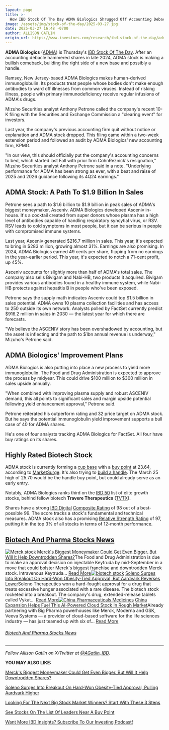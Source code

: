 ```yaml
---
layout: page
title: >-
  How IBD Stock Of The Day ADMA Biologics Shrugged Off Accounting Debacle For A Bullish Comeback
image: /assets/img/stock-of-the-day/2025-03-27.jpg
date: 2025-03-27 16:48 -0700
author: ALLISON GATLIN
origin_url: https://www.investors.com/research/ibd-stock-of-the-day/adma-stock-adma-biologics-accounting/
---
```







**ADMA Biologics** ([ADMA](https://research.investors.com/quote.aspx?symbol=ADMA)) is Thursday's [IBD Stock Of The Day](https://www.investors.com/research/ibd-stock-of-the-day/). After an accounting debacle hammered shares in late 2024, ADMA stock is making a bullish comeback, building the right side of a new base and possibly a handle.


Ramsey, New Jersey-based ADMA Biologics makes human-derived immunoglobulin. Its products treat people whose bodies don't make enough antibodies to ward off illnesses from common viruses. Instead of risking illness, people with primary immunodeficiency receive regular infusions of ADMA's drugs.




Mizuho Securities analyst Anthony Petrone called the company's recent 10-K filing with the Securities and Exchange Commission a "clearing event" for investors.


Last year, the company's previous accounting firm quit without notice or explanation and ADMA stock dropped. This filing came within a two-week extension period and followed an audit by ADMA Biologics' new accounting firm, KPMG.


"In our view, this should officially put the company's accounting concerns to bed, which started last Fall with prior firm CohnReznick's resignation," Mizuho Securities analyst Anthony Petrone said in a note. "Underlying performance for ADMA has been strong as ever, with a beat and raise of 2025 and 2026 guidance following its 4Q24 earnings."


ADMA Stock: A Path To $1.9 Billion In Sales
-------------------------------------------


Petrone sees a path to $1.6 billion to $1.9 billion in peak sales of ADMA's biggest moneymaker, Asceniv. ADMA Biologics developed Asceniv in-house. It's a cocktail created from super donors whose plasma has a high level of antibodies capable of handling respiratory syncytial virus, or RSV. RSV leads to cold symptoms in most people, but it can be serious in people with compromised immune systems.


Last year, Asceniv generated $216.7 million in sales. This year, it's expected to bring in $283 million, growing almost 31%. Earnings are also promising. In 2024, ADMA Biologics earned 49 cents per share, flipping from no earnings in the year-earlier period. This year, it's expected to notch a 71-cent profit, up 45%.


Asceniv accounts for slightly more than half of ADMA's total sales. The company also sells Bivigam and Nabi-HB, two products it acquired. Bivigam provides various antibodies found in a healthy immune system, while Nabi-HB protects against hepatitis B in people who've been exposed.


Petrone says the supply math indicates Asceniv could top $1.5 billion in sales potential. ADMA owns 10 plasma collection facilities and has access to 250 outside its own network. Analysts polled by FactSet currently predict $916.2 million in sales in 2030 — the latest year for which there are forecasts.


"We believe the ASCENIV story has been overshadowed by accounting, but the asset is inflecting and the path to $1bn annual revenue is underway," Mizuho's Petrone said.


ADMA Biologics' Improvement Plans
---------------------------------


ADMA Biologics is also putting into place a new process to yield more immunoglobulin. The Food and Drug Administration is expected to approve the process by midyear. This could drive $100 million to $300 million in sales upside annually.


"When combined with improving plasma supply and robust ASCENIV demand, this all points to significant sales and margin upside potential following yield enhancement approval," Petrone said.


Petrone reiterated his outperform rating and 32 price target on ADMA stock. But he says the potential immunoglobulin yield improvement supports a bull case of 40 for ADMA shares.


He's one of four analysts tracking ADMA Biologics for FactSet. All four have buy ratings on its shares.


Highly Rated Biotech Stock
--------------------------


ADMA stock is currently forming a [cup base](https://www.investors.com/how-to-invest/investors-corner/corner-cup-without-handle/) with a [buy point](https://www.investors.com/how-to-invest/investors-corner/chart-reading-basics-how-a-buy-point-marks-a-time-of-opportunity/) at 23.64, according to [MarketSurge](https://get.investors.com/marketsurge/?src=apa1bq). It's also trying to [build a handle](https://www.investors.com/how-to-invest/investors-corner/how-to-buy-stocks-lam-research-cup-with-handle-launched-75-percent-advance/). The March 25 high of 25.70 would be the handle buy point, but could already serve as an early entry.


Notably, ADMA Biologics ranks third on the [IBD 50](https://research.investors.com/stock-lists/ibd-50/) list of elite growth stocks, behind fellow biotech **Travere Therapeutics** ([TVTX](https://research.investors.com/quote.aspx?symbol=TVTX)).


Shares have a strong [IBD Digital](https://www.investors.com/product/ibd-digital/?artProdLink=IBD_Digital) [Composite Rating](https://www.investors.com/how-to-invest/investors-corner/how-to-research-growth-stocks/) of 98 out of a best-possible 99. The score tracks a stock's fundamental and technical measures. ADMA stock also has a promising [Relative Strength Rating](https://www.investors.com/how-to-invest/investors-corner/relative-strength-rating-stock-chart-analysis-helps-pick-outstanding-growth-stocks/) of 97, putting it in the top 3% of all stocks in terms of 12-month performance.


[Biotech And Pharma Stocks News](https://www.investors.com/tag/biotech-and-pharma-stock-news/)
----------------------------------------------------------------------------------------------

[![Merck stock](https://www.investors.com/wp-content/uploads/2017/10/stock-Merck-02-shutter-300x169.jpg)](https://www.investors.com/news/technology/merck-stock-subcutaneous-keytruda-fda-decision-date/) [Merck's Biggest Moneymaker Could Get Even Bigger. But Will It Help Downtrodden Shares?](https://www.investors.com/news/technology/merck-stock-subcutaneous-keytruda-fda-decision-date/)The Food and Drug Administration is due to make an approval decision on injectable Keytruda by mid-September in a move that could bolster Merck's biggest franchise and downtrodden Merck stock. Intravenous Keytruda... [Read More](https://www.investors.com/news/technology/merck-stock-subcutaneous-keytruda-fda-decision-date/)[![biotech stock](https://www.investors.com/wp-content/uploads/2019/02/stock-gene-04-adobe-300x169.jpg)](https://www.investors.com/news/technology/biotech-stock-soleno-therapeutics-prader-willi-approval/) [Soleno Surges Into Breakout On Hard-Won Obesity-Tied Approval, But Aardvark Reverses Lower](https://www.investors.com/news/technology/biotech-stock-soleno-therapeutics-prader-willi-approval/)Soleno Therapeutics won a hard-fought approval for a drug that treats excessive hunger associated with a rare disease. The biotech stock rocketed into a breakout. The company's drug, extended-release tablets called Vykat... [Read More](https://www.investors.com/news/technology/biotech-stock-soleno-therapeutics-prader-willi-approval/)[![China Pharmaceuticals Medicines](https://www.investors.com/wp-content/uploads/2025/03/Stock-ChinaPharmaMedicines-01-adobe-300x169.jpg)](https://www.investors.com/research/ibd-stock-analysis/veeva-stock-china-crm-merck-moderna-gsk/) [China Expansion Helps Fuel This AI-Powered Cloud Stock In Rough Market](https://www.investors.com/research/ibd-stock-analysis/veeva-stock-china-crm-merck-moderna-gsk/)Already partnering with Big Pharma powerhouses like Merck, Moderna and GSK, Veeva Systems — a provider of cloud-based software for the life sciences industry — has just teamed up with six of... [Read More](https://www.investors.com/research/ibd-stock-analysis/veeva-stock-china-crm-merck-moderna-gsk/)
###### [Biotech And Pharma Stocks News](https://www.investors.com/tag/biotech-and-pharma-stock-news/)




---


*Follow Allison Gatlin on X/Twitter at [@AGatlin\_IBD](https://x.com/AGatlin_IBD).*


**YOU MAY ALSO LIKE:**


[Merck's Biggest Moneymaker Could Get Even Bigger. But Will It Help Downtrodden Shares?](https://www.investors.com/news/technology/merck-stock-subcutaneous-keytruda-fda-decision-date/)


[Soleno Surges Into Breakout On Hard-Won Obesity-Tied Approval, Pulling Aardvark Higher](https://www.investors.com/news/technology/biotech-stock-soleno-therapeutics-prader-willi-approval/)


[Looking For The Next Big Stock Market Winners? Start With These 3 Steps](https://www.investors.com/research/how-to-invest-in-the-stock-market-start-with-a-simple-routine/)


[See Stocks On The List Of Leaders Near A Buy Point](https://www.investors.com/product/leaderboard/?artProdLink=Leaderboard)


[Want More IBD Insights? Subscribe To Our Investing Podcast!](https://www.investors.com/how-to-invest/investing-podcast/)




